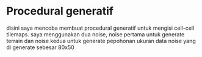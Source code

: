 # Procedural generatif

disini saya mencoba membuat procedural generatif untuk mengisi cell-cell tilemaps. 
saya menggunakan dua noise, noise pertama untuk generate terrain dan noise kedua untuk generate pepohonan
ukuran data noise yang di generate sebesar 80x50
